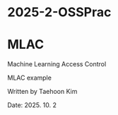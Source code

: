 # 2025-2-OSSPrac
# MLAC
Machine Learning Access Control

MLAC example

Written by Taehoon Kim

Date: 2025. 10. 2